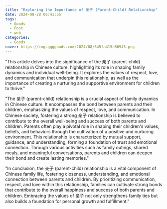 ```yaml
---
title: "Exploring the Importance of 亲子 (Parent-Child) Relationship"
date: 2024-08-28 06:41:55
tags:
  - Goods
  - Post
  - web
categories:
  - Goods
cover: https://img.ggggoods.com/2024/08/645fa415e86945.png
---
```


"This article delves into the significance of the 亲子 (parent-child) relationship in Chinese culture, highlighting its role in shaping family dynamics and individual well-being. It explores the values of respect, love, and communication that underpin this relationship, as well as the importance of creating a nurturing and supportive environment for children to thrive."

"The 亲子 (parent-child) relationship is a crucial aspect of family dynamics in Chinese culture. It encompasses the bond between parents and their children, emphasizing the values of respect, love, and communication. In Chinese society, fostering a strong 亲子 relationship is believed to contribute to the overall well-being and success of both parents and children. Parents often play a pivotal role in shaping their children's values, beliefs, and behaviors through the cultivation of a positive and nurturing environment. This relationship is characterized by mutual support, guidance, and understanding, forming a foundation of trust and emotional connection. Through various activities such as family outings, shared meals, and meaningful conversations, parents and children can deepen their bond and create lasting memories."

"In conclusion, the 亲子 (parent-child) relationship is a vital component of Chinese family life, fostering closeness, understanding, and emotional connection between parents and children. By prioritizing communication, respect, and love within this relationship, families can cultivate strong bonds that contribute to the overall happiness and success of both parents and children. Embracing the values of 亲子 not only strengthens family ties but also builds a foundation for personal growth and fulfillment."
